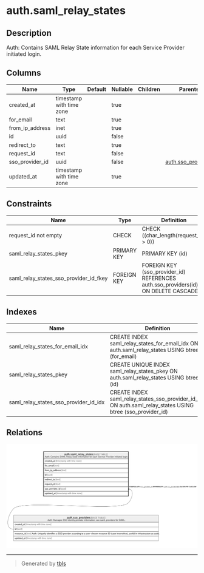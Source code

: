 # auth.saml_relay_states

## Description

Auth: Contains SAML Relay State information for each Service Provider initiated login.

## Columns

| Name | Type | Default | Nullable | Children | Parents | Comment |
| ---- | ---- | ------- | -------- | -------- | ------- | ------- |
| created_at | timestamp with time zone |  | true |  |  |  |
| for_email | text |  | true |  |  |  |
| from_ip_address | inet |  | true |  |  |  |
| id | uuid |  | false |  |  |  |
| redirect_to | text |  | true |  |  |  |
| request_id | text |  | false |  |  |  |
| sso_provider_id | uuid |  | false |  | [auth.sso_providers](auth.sso_providers.md) |  |
| updated_at | timestamp with time zone |  | true |  |  |  |

## Constraints

| Name | Type | Definition |
| ---- | ---- | ---------- |
| request_id not empty | CHECK | CHECK ((char_length(request_id) > 0)) |
| saml_relay_states_pkey | PRIMARY KEY | PRIMARY KEY (id) |
| saml_relay_states_sso_provider_id_fkey | FOREIGN KEY | FOREIGN KEY (sso_provider_id) REFERENCES auth.sso_providers(id) ON DELETE CASCADE |

## Indexes

| Name | Definition |
| ---- | ---------- |
| saml_relay_states_for_email_idx | CREATE INDEX saml_relay_states_for_email_idx ON auth.saml_relay_states USING btree (for_email) |
| saml_relay_states_pkey | CREATE UNIQUE INDEX saml_relay_states_pkey ON auth.saml_relay_states USING btree (id) |
| saml_relay_states_sso_provider_id_idx | CREATE INDEX saml_relay_states_sso_provider_id_idx ON auth.saml_relay_states USING btree (sso_provider_id) |

## Relations

![er](auth.saml_relay_states.png)

---

> Generated by [tbls](https://github.com/k1LoW/tbls)
